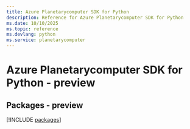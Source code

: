```yaml
---
title: Azure Planetarycomputer SDK for Python
description: Reference for Azure Planetarycomputer SDK for Python
ms.date: 10/10/2025
ms.topic: reference
ms.devlang: python
ms.service: planetarycomputer
---
```

# Azure Planetarycomputer SDK for Python - preview
## Packages - preview
[!INCLUDE [packages](planetarycomputer-index.md)]